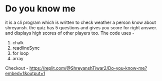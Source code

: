 # Do you know me
it is a cli program which is written to check weather a person know about shreyansh.
the quiz has 5 questions and gives you score for right answer. and displays high scores of other players too.
The code uses -
1. chalk
2. readlineSync
3. for loop
4. array

Checkout - https://replit.com/@ShreyanshTiwar2/Do-you-know-me?embed=1&output=1
 
